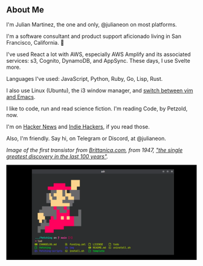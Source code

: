 ## About Me

I'm Julian Martinez, the one and only, @julianeon on most platforms.

I'm a software consultant and product support aficionado living in San Francisco, California. 🏴󠁵󠁳󠁣󠁡󠁿

I've used React a lot with AWS, especially AWS Amplify and its associated services: s3, Cognito, DynamoDB, and AppSync. These days, I use Svelte more. 

Languages I've used: JavaScript, Python, Ruby, Go, Lisp, Rust.

I also use Linux (Ubuntu), the i3 window manager, and [switch between vim and Emacs](https://medium.com/@julianmartinez/vim-vs-emacs-how-to-think-about-them-and-choose-your-editor-403456467456).

I like to code, run and read science fiction. I'm reading Code, by Petzold, now. 

I'm on [Hacker News](https://news.ycombinator.com/) and [Indie Hackers](https://indiehackers.com), if you read those. 

Also, I'm friendly. Say hi, on Telegram or Discord, at @julianeon.

_Image of the first transistor from [Brittanica.com](https://www.britannica.com/technology/transistor/Innovation-at-Bell-Labs), from 1947, ["the single greatest discovery in the last 100 years"](https://www.extremetech.com/extreme/175004-the-genesis-of-the-transistor-the-single-greatest-discovery-in-the-last-100-years)._

![mario in the terminal](mario.webp)



